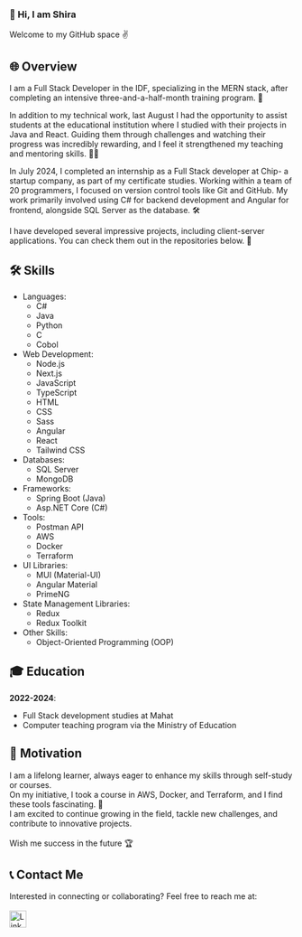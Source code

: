 ### 👋 Hi, I am Shira
Welcome to my GitHub space ✌️

## 🌐 Overview
I am a Full Stack Developer in the IDF, specializing in the MERN stack, after completing an intensive three-and-a-half-month training program.
 🚀<br>

In addition to my technical work, last August I had the opportunity to assist students at the educational institution where I studied with their projects in Java and React. Guiding them through challenges and watching their progress was incredibly rewarding, and I feel it strengthened my teaching and mentoring skills. 👩‍🏫<br>

In July 2024, I completed an internship as a Full Stack developer at Chip- a startup company, as part of my certificate studies. Working within a team of 20 programmers, I focused on version control tools like Git and GitHub. My work primarily involved using C# for backend development and Angular for frontend, alongside SQL Server as the database. 🛠️<br>

I have developed several impressive projects, including client-server applications. You can check them out in the repositories below. 🔎<br>

## 🛠️ Skills
- Languages:
  - C#
  - Java
  - Python
  - C
  - Cobol
- Web Development:
  - Node.js
  - Next.js
  - JavaScript
  - TypeScript
  - HTML
  - CSS
  - Sass
  - Angular
  - React
  - Tailwind CSS
- Databases:
  - SQL Server
  - MongoDB
- Frameworks:
  - Spring Boot (Java)
  - Asp.NET Core (C#)
- Tools:
  - Postman API
  - AWS
  - Docker
  - Terraform
- UI Libraries:
    - MUI (Material-UI)
    - Angular Material
    - PrimeNG
- State Management Libraries:
    - Redux
    - Redux Toolkit
- Other Skills:
  - Object-Oriented Programming (OOP)


## 🎓 Education
**2022-2024**:
  - Full Stack development studies at Mahat
  - Computer teaching program via the Ministry of Education

## 💪 Motivation
I am a lifelong learner, always eager to enhance my skills through self-study or courses.<br>
On my initiative, I took a course in AWS, Docker, and Terraform, and I find these tools fascinating. 🐳<br>
I am excited to continue growing in the field, tackle new challenges, and contribute to innovative projects. <br><br>
Wish me success in the future 🏆

## 📞 Contact Me
Interested in connecting or collaborating? Feel free to reach me at: <br><br>
<a href="https://www.linkedin.com/in/shirabiton/">
  <img src="https://img.shields.io/badge/LinkedIn-%230077B5.svg?style=for-the-badge&logo=linkedin&logoColor=white" alt="LinkedIn" style="height: 30px;">
</a>

